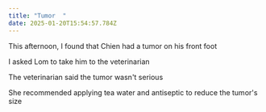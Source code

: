 ```yaml
---
title: "Tumor  "
date: 2025-01-20T15:54:57.784Z
---
```


This afternoon, I found that Chien had a tumor on his front foot

I asked Lom to take him to the veterinarian

The veterinarian said the tumor wasn't serious

She recommended applying tea water and antiseptic to reduce the tumor's size

